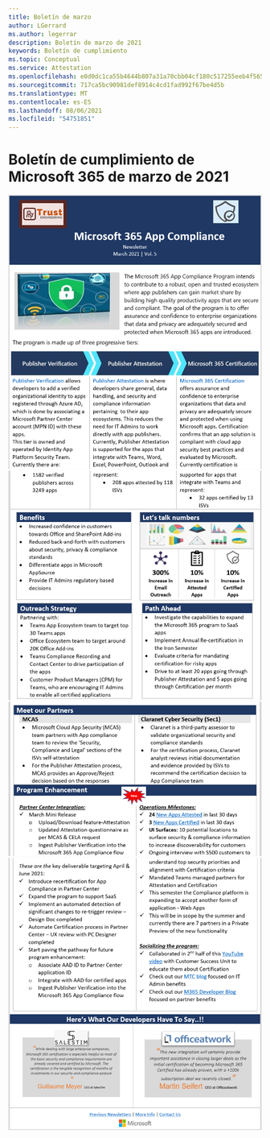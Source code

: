 ```yaml
---
title: Boletín de marzo
author: LGerrard
ms.author: legerrar
description: Boletín de marzo de 2021
keywords: Boletín de cumplimiento
ms.topic: Conceptual
ms.service: Attestation
ms.openlocfilehash: e0d0dc1ca55b4644b807a31a70cbb04cf180c517255eeb4f565c18dd6b91582a
ms.sourcegitcommit: 717ca5bc90981def8914c4cd1fad992f67be4d5b
ms.translationtype: MT
ms.contentlocale: es-ES
ms.lasthandoff: 08/06/2021
ms.locfileid: "54751851"
---
```

# <a name="march-2021-microsoft-365-app-compliance-newsletter"></a>Boletín de cumplimiento de Microsoft 365 de marzo de 2021

![1 de ](../media/March1.PNG)
 ![ marzo 2 de ](../media/March2.PNG)
 ![ marzo 3 ](../media/March3.PNG)
 ![ de marzo 4](../media/March4.PNG)

